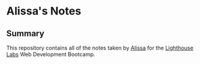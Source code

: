 # Alissa's Notes

## Summary

This repository contains all of the notes taken by
[Alissa](https://github.com/arimame) for the [Lighthouse Labs](https://lighthouselabs.ca/) Web Development Bootcamp.
